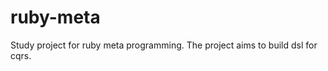 ruby-meta
=========

Study project for ruby meta programming.  The project aims to build dsl for cqrs.
